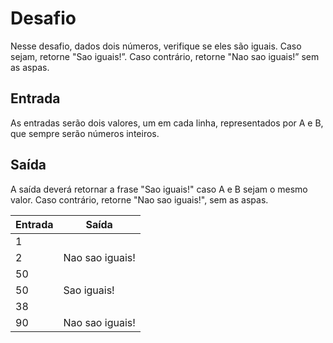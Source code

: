 # Desafio
Nesse desafio, dados dois números, verifique se eles são iguais. Caso sejam, retorne "Sao iguais!”. Caso contrário, retorne "Nao sao iguais!” sem as aspas. 

## Entrada
As entradas serão dois valores, um em cada linha, representados por A e B, que sempre serão números inteiros. 

## Saída
A saída deverá retornar a frase "Sao iguais!" caso A e B sejam o mesmo valor. Caso contrário,  retorne "Nao sao iguais!", sem as aspas.

| Entrada |      Saída      |
|---------|-----------------|
|    1    |                 |
|    2    | Nao sao iguais! |
|   50    |                 |
|   50    |   Sao iguais!   |
|   38    |                 |
|   90    | Nao sao iguais! |